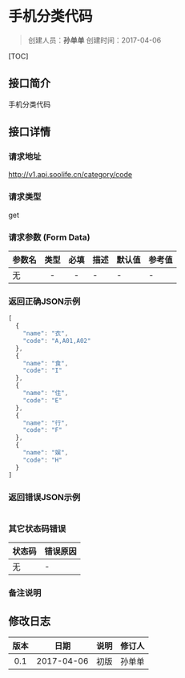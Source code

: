 # 手机分类代码
>创建人员：**孙单单**
>创建时间：2017-04-06

[TOC]


## 接口简介
手机分类代码

## 接口详情

### 请求地址
http://v1.api.soolife.cn/category/code

### 请求类型
get

### 请求参数 (Form Data)
| 参数名 | 类型 | 必填 | 描述 | 默认值 | 参考值 |
| --- | :---: | :---: | --- | --- | --- |
|无|-|-|-|-|-|

### 返回正确JSON示例
```javascript
[
  {
    "name": "衣",
    "code": "A,A01,A02"
  },
  {
    "name": "食",
    "code": "I"
  },
  {
    "name": "住",
    "code": "E"
  },
  {
    "name": "行",
    "code": "F"
  },
  {
    "name": "娱",
    "code": "H"
  }
]
```
### 返回错误JSON示例
```javascript
```

### 其它状态码错误
| 状态码 | 错误原因     |
| :------------- | :------------- |
|无|-|

### 备注说明


## 修改日志
| 版本   | 日期         | 说明   | 修订人  |
| :----: | :----------: | :---- | :---- |
| 0.1  | 2017-04-06 | 初版   | 孙单单  |